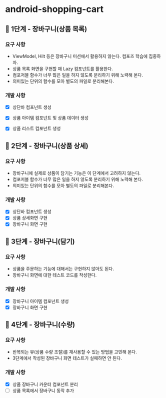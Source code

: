 
# android-shopping-cart

## 🚀 1단계 - 장바구니(상품 목록)

### 요구 사항

- ViewModel, Hilt 등은 장바구니 미션에서 활용하지 않는다. 컴포즈 학습에 집중하자.
- 상품 목록 화면을 구현할 때 Lazy 컴포넌트를 활용한다.
- 컴포저블 함수가 너무 많은 일을 하지 않도록 분리하기 위해 노력해 본다.
- 의미있는 단위의 함수를 모아 별도의 파일로 분리해본다.

### 개발 사항

- [X] 상단바 컴포넌트 생성
- [x] 상품 아이템 컴포넌트 및 상품 데이터 생성
- [X] 상품 리스트 컴포넌트 생성


## 🚀 2단계 - 장바구니(상품 상세)

### 요구 사항

- 장바구니에 실제로 상품이 담기는 기능은 이 단계에서 고려하지 않는다.
- 컴포저블 함수가 너무 많은 일을 하지 않도록 분리하기 위해 노력해 본다.
- 의미있는 단위의 함수를 모아 별도의 파일로 분리해본다.

### 개발 사항

- [x] 상단바 컴포넌트 생성
- [x] 상품 상세화면 구현
- [x] 장바구니 화면 구현

## 🚀 3단계 - 장바구니(담기)

### 요구 사항

- 상품을 주문하는 기능에 대해서는 구현하지 않아도 된다.
- 장바구니 화면에 대한 테스트 코드를 작성한다.

### 개발 사항

- [x] 장바구니 아이템 컴포넌트 생성
- [x] 장바구니 화면 구현

## 🚀 4단계 - 장바구니(수량)

### 요구 사항

- 반복되는 뷰(상품 수량 조절)를 재사용할 수 있는 방법을 고민해 본다.
- 3단계에서 작성된 장바구니 화면 테스트가 실패하면 안 된다.

### 개발 사항

- [x] 상품 장바구니 카운터 컴포넌트 분리
- [ ] 상품 목록에서 장바구니 동작 추가
